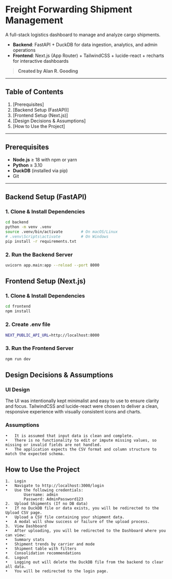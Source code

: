 # Freight Forwarding Shipment Management

A full-stack logistics dashboard to manage and analyze cargo shipments.

- **Backend**: FastAPI + DuckDB for data ingestion, analytics, and admin operations
- **Frontend**: Next.js (App Router) + TailwindCSS + lucide-react + recharts for interactive dashboards

> **Created by Alan R. Gooding**

---

## Table of Contents

1. [Prerequisites]
2. [Backend Setup (FastAPI)]
3. [Frontend Setup (Next.js)]
4. [Design Decisions & Assumptions]
5. [How to Use the Project]

---

## Prerequisites

- **Node.js** ≥ 18 with npm or yarn
- **Python** ≥ 3.10
- **DuckDB** (installed via pip)
- Git

---

## Backend Setup (FastAPI)

### 1. Clone & Install Dependencies

```bash
cd backend
python -m venv .venv
source .venv/bin/activate        # On macOS/Linux
# .venv\Scripts\activate         # On Windows
pip install -r requirements.txt
```

### 2. Run the Backend Server

```bash
uvicorn app.main:app --reload --port 8000
```

## Frontend Setup (Next.js)

### 1. Clone & Install Dependencies

```bash
cd frontend
npm install
```

### 2. Create .env file

```bash
NEXT_PUBLIC_API_URL=http://localhost:8000
```

### 3. Run the Frontend Server

```bash
npm run dev
```

## Design Decisions & Assumptions

### UI Design

The UI was intentionally kept minimalist and easy to use to ensure clarity and focus. TailwindCSS and lucide-react were chosen to deliver a clean, responsive experience with visually consistent icons and charts.

### Assumptions

    •	It is assumed that input data is clean and complete.
    •	There is no functionality to edit or impute missing values, so missing or invalid fields are not handled.
    •	The application expects the CSV format and column structure to match the expected schema.

## How to Use the Project

    1.	Login
    •	Navigate to http://localhost:3000/login
    •	Use the following credentials:
            Username: admin
            Password: AdminPassword123
    2.	Upload Shipments (If no DB data)
    •	If no DuckDB file or data exists, you will be redirected to the Upload CSV page.
    •	Upload a CSV file containing your shipment data.
    •	A modal will show success or failure of the upload process.
    3.	View Dashboard
    •	After uploading, you will be redirected to the Dashboard where you can view:
    •	Summary stats
    •	Shipment trends by carrier and mode
    •	Shipment table with filters
    •	Consolidation recommendations
    4.	Logout
    •	Logging out will delete the DuckDB file from the backend to clear all data.
    •	You will be redirected to the login page.
